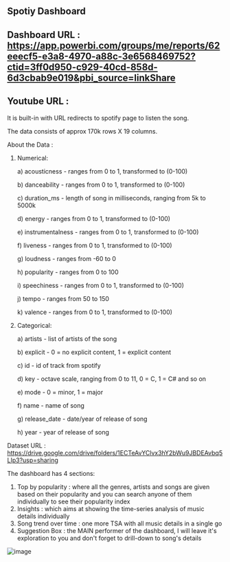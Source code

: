Spotiy Dashboard
-----
Dashboard URL : https://app.powerbi.com/groups/me/reports/62eeecf5-e3a8-4970-a88c-3e6568469752?ctid=3ff0d950-c929-40cd-858d-6d3cbab9e019&pbi_source=linkShare
-----
Youtube URL : 
-----

It is built-in with URL redirects to spotify page to listen the song.

The data consists of approx 170k rows X 19 columns.

About the Data :
1. Numerical:

    a) acousticness - ranges from 0 to 1, transformed to (0-100)

    b) danceability - ranges from 0 to 1, transformed to (0-100)

    c) duration_ms - length of song in milliseconds, ranging from 5k to 5000k

    d) energy - ranges from 0 to 1, transformed to (0-100)

    e) instrumentalness - ranges from 0 to 1, transformed to (0-100)

    f) liveness - ranges from 0 to 1, transformed to (0-100)

    g) loudness - ranges from -60 to 0

    h) popularity - ranges from 0 to 100

    i) speechiness - ranges from 0 to 1, transformed to (0-100)

    j) tempo - ranges from 50 to 150

    k) valence - ranges from 0 to 1, transformed to (0-100)

2. Categorical:

    a) artists - list of artists of the song
    
    b) explicit - 0 = no explicit content, 1 = explicit content
    
    c) id - id of track from spotify
    
    d) key - octave scale, ranging from 0 to 11, 0 = C, 1 = C# and so on
    
    e) mode - 0 = minor, 1 = major
    
    f) name - name of song
    
    g) release_date - date/year of release of song
    
    h) year - year of release of song


Dataset URL : https://drive.google.com/drive/folders/1ECTeAvYClvx3hY2bWu9JBDEAvbq5LIp3?usp=sharing

The dashboard has 4 sections:
1. Top by popularity : where all the genres, artists and songs are given based on their popularity and you can search anyone of them individually to see their popularity index
2. Insights : which aims at showing the time-series analysis of music details individually
3. Song trend over time : one more TSA with all music details in a single go
4. Suggestion Box : the MAIN performer of the dashboard, I will leave it's exploration to you and don't forget to drill-down to song's details

![image](https://user-images.githubusercontent.com/69955872/116449587-f5012680-a877-11eb-83b8-477094d221ca.png)
